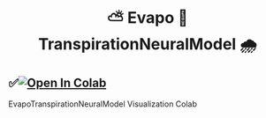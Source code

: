 # <div align="center">⛅ Evapo 🌳 TranspirationNeuralModel 🌧️</div>
## <div align="left">✅<a href="https://colab.research.google.com/github/1kaiser/EvapoTranspirationNeuralModel/blob/main/Evapo%F0%9F%8C%AA%EF%B8%8F%F0%9F%8C%AB%EF%B8%8F%F0%9F%8C%A7%EF%B8%8F%E2%9B%85%E2%9B%88%EF%B8%8F_transpiration_timeseries_weather_forecasting.ipynb" target="_parent"><img src="https://colab.research.google.com/assets/colab-badge.svg" alt="Open In Colab"/></a>
</div>

EvapoTranspirationNeuralModel Visualization Colab
